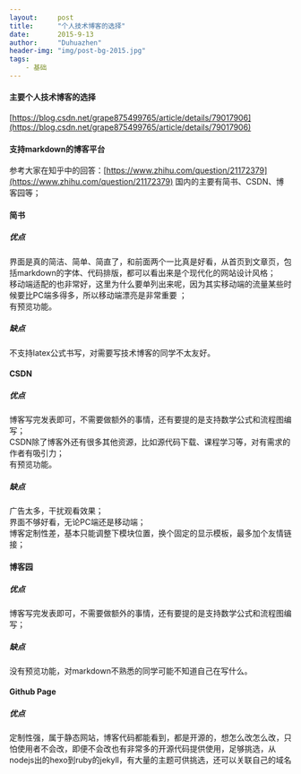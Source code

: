 ```yaml
---
layout:     post
title:      "个人技术博客的选择"
date:       2015-9-13
author:     "Duhuazhen"
header-img: "img/post-bg-2015.jpg"
tags:
    - 基础
---
```


#### 主要个人技术博客的选择
[https://blog.csdn.net/grape875499765/article/details/79017906](https://blog.csdn.net/grape875499765/article/details/79017906)
#### 支持markdown的博客平台

参考大家在知乎中的回答：[https://www.zhihu.com/question/21172379](https://www.zhihu.com/question/21172379)
国内的主要有简书、CSDN、博客园等；
#### 简书
##### 优点 
界面是真的简洁、简单、简直了，和前面两个一比真是好看，从首页到文章页，包括markdown的字体、代码排版，都可以看出来是个现代化的网站设计风格；  
移动端适配的也非常好，这里为什么要单列出来呢，因为其实移动端的流量某些时候要比PC端多得多，所以移动端漂亮是非常重要 ；  
有预览功能。
##### 缺点
不支持latex公式书写，对需要写技术博客的同学不太友好。  

#### CSDN
##### 优点 
博客写完发表即可，不需要做额外的事情，还有要提的是支持数学公式和流程图编写；  
CSDN除了博客外还有很多其他资源，比如源代码下载、课程学习等，对有需求的作者有吸引力；  
有预览功能。  
##### 缺点
广告太多，干扰观看效果；  
界面不够好看，无论PC端还是移动端；  
博客定制性差，基本只能调整下模块位置，换个固定的显示模板，最多加个友情链接；  


#### 博客园
##### 优点 
博客写完发表即可，不需要做额外的事情，还有要提的是支持数学公式和流程图编写；  
##### 缺点
没有预览功能，对markdown不熟悉的同学可能不知道自己在写什么。  

#### Github Page

##### 优点 
定制性强，属于静态网站，博客代码都能看到，都是开源的，想怎么改怎么改，只怕使用者不会改，即便不会改也有非常多的开源代码提供使用，足够挑选，从nodejs出的hexo到ruby的jekyll，有大量的主题可供挑选，还可以关联自己的域名
